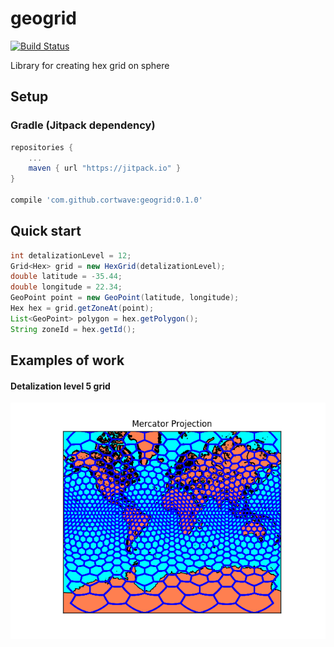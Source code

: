 # geogrid

[![Build Status](https://travis-ci.org/cortwave/geogrid.svg?branch=master)](https://travis-ci.org/cortwave/geogrid)

Library for creating hex grid on sphere

## Setup

### Gradle (Jitpack dependency)
```gradle
repositories {
    ...
    maven { url "https://jitpack.io" }
}

compile 'com.github.cortwave:geogrid:0.1.0'
```

## Quick start

```java
int detalizationLevel = 12;
Grid<Hex> grid = new HexGrid(detalizationLevel);
double latitude = -35.44;
double longitude = 22.34;
GeoPoint point = new GeoPoint(latitude, longitude);
Hex hex = grid.getZoneAt(point);
List<GeoPoint> polygon = hex.getPolygon();
String zoneId = hex.getId();
```

## Examples of work

#### Detalization level 5 grid

![detalization level 5](examples/map5.png)
